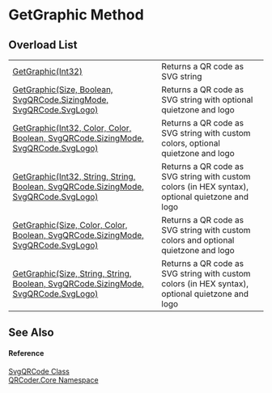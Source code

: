 # GetGraphic Method


## Overload List
<table>
<tr>
<td><a href="M_QRCoder_Core_SvgQRCode_GetGraphic_3.md">GetGraphic(Int32)</a></td>
<td>Returns a QR code as SVG string</td></tr>
<tr>
<td><a href="M_QRCoder_Core_SvgQRCode_GetGraphic.md">GetGraphic(Size, Boolean, SvgQRCode.SizingMode, SvgQRCode.SvgLogo)</a></td>
<td>Returns a QR code as SVG string with optional quietzone and logo</td></tr>
<tr>
<td><a href="M_QRCoder_Core_SvgQRCode_GetGraphic_4.md">GetGraphic(Int32, Color, Color, Boolean, SvgQRCode.SizingMode, SvgQRCode.SvgLogo)</a></td>
<td>Returns a QR code as SVG string with custom colors, optional quietzone and logo</td></tr>
<tr>
<td><a href="M_QRCoder_Core_SvgQRCode_GetGraphic_5.md">GetGraphic(Int32, String, String, Boolean, SvgQRCode.SizingMode, SvgQRCode.SvgLogo)</a></td>
<td>Returns a QR code as SVG string with custom colors (in HEX syntax), optional quietzone and logo</td></tr>
<tr>
<td><a href="M_QRCoder_Core_SvgQRCode_GetGraphic_1.md">GetGraphic(Size, Color, Color, Boolean, SvgQRCode.SizingMode, SvgQRCode.SvgLogo)</a></td>
<td>Returns a QR code as SVG string with custom colors and optional quietzone and logo</td></tr>
<tr>
<td><a href="M_QRCoder_Core_SvgQRCode_GetGraphic_2.md">GetGraphic(Size, String, String, Boolean, SvgQRCode.SizingMode, SvgQRCode.SvgLogo)</a></td>
<td>Returns a QR code as SVG string with custom colors (in HEX syntax), optional quietzone and logo</td></tr>
</table>

## See Also


#### Reference
<a href="T_QRCoder_Core_SvgQRCode.md">SvgQRCode Class</a>  
<a href="N_QRCoder_Core.md">QRCoder.Core Namespace</a>  
